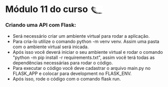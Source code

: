 # Módulo 11 do curso <img align="center" alt="Ernesto-Python" height="30" width="40" src="https://github.com/devicons/devicon/blob/master/icons/flask/flask-original.svg">
### Criando uma API com Flask:

* Será necessário criar um ambiente virtual para rodar a aplicação.
* Para cria-lo utilize o comando python -m venv venv. Assim uma pasta com o ambiente virtual será inicada.
* Após isso você deverá iniciar o seu ambiente virtual e rodar o comando "python -m pip install -r requirements.txt", assim você terá todas as dependências necessárias para rodar o código.
* Para executar o código você deve cadastrar o arquivo main.py no FLASK_APP e colocar para development no FLASK_ENV.
* Após isso, rode o código com o comando flask run.
